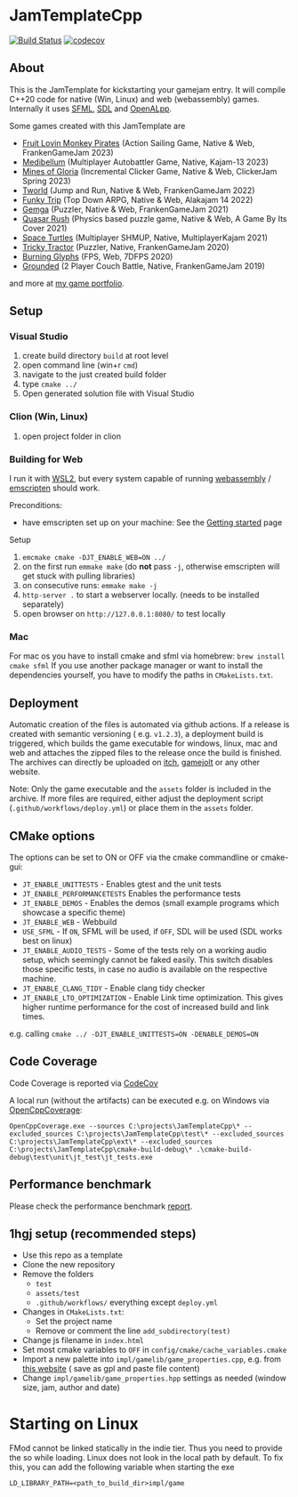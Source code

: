 # JamTemplateCpp

[![Build Status](https://github.com/Laguna1989/JamTemplateCpp/actions/workflows/test_verification.yml/badge.svg)](https://github.com/Laguna1989/JamTemplateCpp/actions/workflows/unittests.yml)
[![codecov](https://codecov.io/github/Laguna1989/JamTemplateCpp/branch/master/graph/badge.svg?token=9XBS3E6UWC)](https://codecov.io/github/Laguna1989/JamTemplateCpp)

## About

This is the JamTemplate for kickstarting your gamejam entry. It will compile C++20 code for native (Win, Linux) and
web (webassembly) games. Internally it uses [SFML](https://www.sfml-dev.org/), [SDL](https://www.libsdl.org/) and
[OpenALpp](https://github.com/Laguna1989/OpenALpp).

Some games created with this JamTemplate are

* [Fruit Lovin Monkey Pirates](https://runvs.io/Games/fruitlovinmonkeypirates) (Action Sailing Game, Native & Web,
  FrankenGameJam 2023)
* [Medibellum](https://runvs.io/Games/medibellum) (Multiplayer Autobattler Game, Native, Kajam-13 2023)
* [Mines of Gloria](https://runvs.io/Games/minesofgloria) (Incremental Clicker Game, Native & Web, ClickerJam Spring
  2023)
* [Tworld](https://runvs.io/Games/tworld) (Jump and Run, Native & Web, FrankenGameJam 2022)
* [Funky Trip](https://runvs.io/Games/funkytrip) (Top Down ARPG, Native & Web, Alakajam 14 2022)
* [Gemga](https://runvs.io/Games/gemga) (Puzzler, Native & Web, FrankenGameJam 2021)
* [Quasar Rush](https://runvs.io/Games/quasarrush) (Physics based puzzle game, Native & Web, A Game By Its Cover 2021)
* [Space Turtles](https://runvs.io/Games/spaceturtles) (Multiplayer SHMUP, Native, MultiplayerKajam 2021)
* [Tricky Tractor](https://runvs.io/Games/trickytractor) (Puzzler, Native, FrankenGameJam 2020)
* [Burning Glyphs](https://runvs.io/Games/burningglyphs) (FPS, Web, 7DFPS 2020)
* [Grounded](https://runvs.io/Games/grounded) (2 Player Couch Battle, Native, FrankenGameJam 2019)

and more at [my game portfolio](https://runvs.io/Games).

## Setup

### Visual Studio

1. create build directory `build` at root level
2. open command line (win+r `cmd`)
3. navigate to the just created build folder
4. type `cmake ../`
5. Open generated solution file with Visual Studio

### Clion (Win, Linux)

1. open project folder in clion

### Building for Web

I run it with [WSL2](https://docs.microsoft.com/de-de/windows/wsl/compare-versions), but every system capable of
running [webassembly](https://webassembly.org/) / [emscripten](https://emscripten.org/) should work.

Preconditions:

* have emscripten set up on your machine: See
  the [Getting started](https://emscripten.org/docs/getting_started/index.html) page

Setup

1. `emcmake cmake -DJT_ENABLE_WEB=ON ../`
2. on the first run `emmake make` (do **not** pass `-j`, otherwise emscripten will get stuck with pulling libraries)
3. on consecutive runs: `emmake make -j`
3. `http-server .` to start a webserver locally. (needs to be installed separately)
4. open browser on `http://127.0.0.1:8080/` to test locally

### Mac

For mac os you have to install cmake and sfml via homebrew: `brew install cmake sfml`
If you use another package manager or want to install the dependencies yourself, you have to modify the paths
in `CMakeLists.txt`.

## Deployment

Automatic creation of the files is automated via github actions. If a release is created with semantic versioning (
e.g. `v1.2.3`), a deployment build is triggered, which builds the game executable for windows, linux, mac and web and
attaches the zipped files to the release once the build is finished. The archives can directly be uploaded
on [itch](itch.io), [gamejolt](https://gamejolt.com/) or any other website.

Note: Only the game executable and the `assets` folder is included in the archive. If more files are required, either
adjust the deployment script (`.github/workflows/deploy.yml`) or place them in the `assets` folder.

## CMake options

The options can be set to ON or OFF via the cmake commandline or cmake-gui:

* `JT_ENABLE_UNITTESTS` - Enables gtest and the unit tests
* `JT_ENABLE_PERFORMANCETESTS` Enables the performance tests
* `JT_ENABLE_DEMOS` - Enables the demos (small example programs which showcase a specific theme)
* `JT_ENABLE_WEB` - Webbuild
* `USE_SFML` - If `ON`, SFML will be used, if `OFF`, SDL will be used (SDL works best on linux)
* `JT_ENABLE_AUDIO_TESTS` - Some of the tests rely on a working audio setup, which seemingly cannot be faked easily.
  This switch disables those specific tests, in case no audio is available on the respective machine.
* `JT_ENABLE_CLANG_TIDY` - Enable clang tidy checker
* `JT_ENABLE_LTO_OPTIMIZATION` - Enable Link time optimization. This gives higher runtime performance for the cost of
  increased build and link times.

e.g. calling `cmake ../ -DJT_ENABLE_UNITTESTS=ON -DENABLE_DEMOS=ON`

## Code Coverage

Code Coverage is reported via [CodeCov](https://app.codecov.io/gh/Laguna1989/JamTemplateCpp/)

A local run (without the artifacts) can be executed e.g. on Windows
via [OpenCppCoverage](https://github.com/OpenCppCoverage/OpenCppCoverage):

```
OpenCppCoverage.exe --sources C:\projects\JamTemplateCpp\* --excluded_sources C:\projects\JamTemplateCpp\test\* --excluded_sources C:\projects\JamTemplateCpp\ext\* --excluded_sources C:\projects\JamTemplateCpp\cmake-build-debug\* .\cmake-build-debug\test\unit\jt_test\jt_tests.exe
```

## Performance benchmark

Please check the performance benchmark [report](https://laguna1989.github.io/JamTemplateCpp/dev/bench/index.html).

## 1hgj setup (recommended steps)

* Use this repo as a template
* Clone the new repository
* Remove the folders
    * `test`
    * `assets/test`
    * `.github/workflows/` everything except `deploy.yml`
* Changes in `CMakeLists.txt`:
    * Set the project name
    * Remove or comment the line `add_subdirectory(test)`
* Change js filename in `index.html`
* Set most cmake variables to `OFF` in `config/cmake/cache_variables.cmake`
* Import a new palette into `impl/gamelib/game_properties.cpp`, e.g.
  from [this website](https://lospec.com/palette-list) (
  save as gpl and paste file content)
* Change `impl/gamelib/game_properties.hpp` settings as needed (window size, jam, author and date)

# Starting on Linux

FMod cannot be linked statically in the indie tier. Thus you need to provide the so while loading. Linux does not look
in the local path by default. To fix this, you can add the following variable when starting the exe

```
LD_LIBRARY_PATH=<path_to_build_dir>impl/game
```
